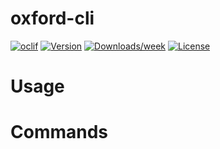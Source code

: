 oxford-cli
==========



[![oclif](https://img.shields.io/badge/cli-oclif-brightgreen.svg)](https://oclif.io)
[![Version](https://img.shields.io/npm/v/oxford-cli.svg)](https://npmjs.org/package/oxford-cli)
[![Downloads/week](https://img.shields.io/npm/dw/oxford-cli.svg)](https://npmjs.org/package/oxford-cli)
[![License](https://img.shields.io/npm/l/oxford-cli.svg)](https://github.com/heyitsjeoff/oxford-cli/blob/master/package.json)

<!-- toc -->
# Usage
<!-- usage -->
# Commands
<!-- commands -->
